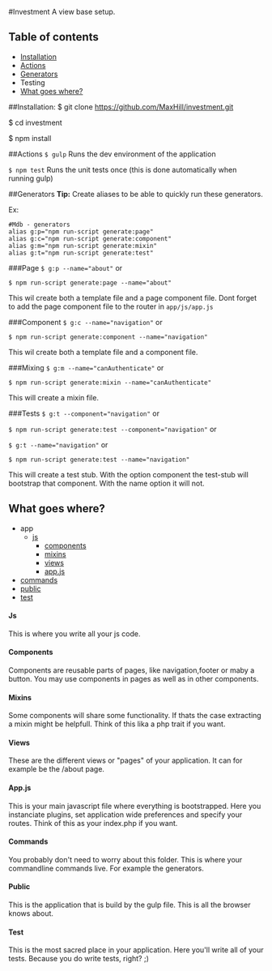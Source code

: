 #Investment
A view base setup.

## Table of contents

* [Installation](#installation)
* [Actions](#actions)
* [Generators](#generators)
* Testing
* [What goes where?](#what-goes-where)

##Installation:
$ git clone https://github.com/MaxHill/investment.git

$ cd investment

$ npm install

##Actions
`$ gulp` Runs the dev environment of the application

`$ npm test` Runs the unit tests once (this is done automatically when running gulp)

##Generators
**Tip:** Create aliases to be able to quickly run these generators.

Ex:
```
#Mdb - generators
alias g:p="npm run-script generate:page"
alias g:c="npm run-script generate:component"
alias g:m="npm run-script generate:mixin"
alias g:t="npm run-script generate:test"
```
###Page
`$ g:p --name="about"` or

`$ npm run-script generate:page --name="about"`

This wil create both a template file and a page component file.
Dont forget to add the page component file to the router in `app/js/app.js`

###Component
`$ g:c --name="navigation"` or

`$ npm run-script generate:component --name="navigation"`

This wil create both a template file and a component file.

###Mixing
`$ g:m --name="canAuthenticate"` or

`$ npm run-script generate:mixin --name="canAuthenticate"`

This will create a mixin file.

###Tests
`$ g:t --component="navigation"` or

`$ npm run-script generate:test --component="navigation"` or

`$ g:t --name="navigation"` or

`$ npm run-script generate:test --name="navigation"`

This will create a test stub. With the option component the test-stub will bootstrap that component. With the name option it will not.

## What goes where?

* app
  * [js](#js)
    * [components](#components)
    * [mixins](#mixins)
    * [views](#views)
    * [app.js](#appjs)
* [commands](#commands)
* [public](#public)
* [test](#test)

#### Js
This is where you write all your js code.

#### Components
Components are reusable parts of pages, like navigation,footer or maby a button.
You may use components in pages as well as in other components.

#### Mixins
Some components will share some functionality. If thats the case extracting a mixin might be helpfull.
Think of this lika a php trait if you want.

#### Views
These are the different views or "pages" of your application. It can for example be the /about page.

#### App.js
This is your main javascript file where everything is bootstrapped. Here you instanciate plugins, set application wide preferences and specify your routes. Think of this as your index.php if you want.

#### Commands
You probably don't need to worry about this folder. This is where your commandline commands live. For example the generators.

#### Public
This is the application that is build by the gulp file. This is all the browser knows about.

#### Test
This is the most sacred place in your application. Here you'll write all of your tests. Because you do write tests, right? ;)

